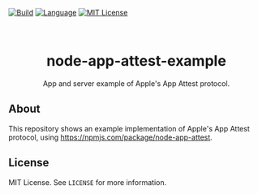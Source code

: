 <div id="top"></div>

[![Build][build-shield]][build-url]
[![Language][language-shield]][build-url]
[![MIT License][license-shield]][license-url]

<br />
<div align="center">
  <h1 align="center">node-app-attest-example</h1>
  <p align="center">
    App and server example of Apple's App Attest protocol.
  </p>
</div>

## About
This repository shows an example implementation of Apple's App Attest protocol, using https://npmjs.com/package/node-app-attest.

## License

MIT License. See `LICENSE` for more information.

[build-shield]: https://img.shields.io/github/actions/workflow/status/uebelack/node-app-attest-example/ci.yml?branch=main&style=for-the-badge
[build-url]: https://github.com/uebelack/node-app-attest-example/actions/workflows/ci.yml
[language-shield]: https://img.shields.io/github/languages/top/uebelack/node-app-attest-example.svg?style=for-the-badge
[language-url]: https://github.com/uebelack/node-app-attest-example
[license-shield]: https://img.shields.io/github/license/uebelack/node-app-attest-example.svg?style=for-the-badge
[license-url]: https://github.com/uebelack/node-app-attest-example/blob/master/LICENSE

